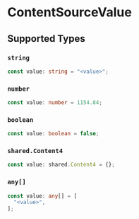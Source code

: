# ContentSourceValue


## Supported Types

### `string`

```typescript
const value: string = "<value>";
```

### `number`

```typescript
const value: number = 1154.84;
```

### `boolean`

```typescript
const value: boolean = false;
```

### `shared.Content4`

```typescript
const value: shared.Content4 = {};
```

### `any[]`

```typescript
const value: any[] = [
  "<value>",
];
```


